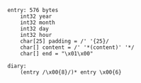 
    entry: 576 bytes
        int32 year
        int32 month
        int32 day
        int32 hour
        char[25] padding = /' '{25}/
        char[] content = /' '*(content)' '*/
        char[] end = "\x01\x00"

    diary:
        (entry /\x00{8}/)* entry \x00{6}
